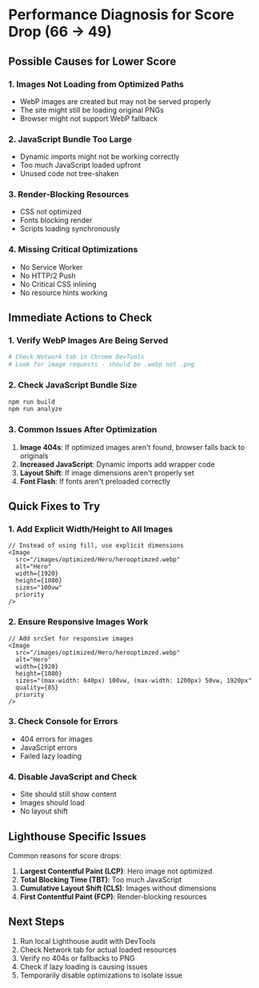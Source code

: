 # Performance Diagnosis for Score Drop (66 → 49)

## Possible Causes for Lower Score

### 1. **Images Not Loading from Optimized Paths**
- WebP images are created but may not be served properly
- The site might still be loading original PNGs
- Browser might not support WebP fallback

### 2. **JavaScript Bundle Too Large**
- Dynamic imports might not be working correctly
- Too much JavaScript loaded upfront
- Unused code not tree-shaken

### 3. **Render-Blocking Resources**
- CSS not optimized
- Fonts blocking render
- Scripts loading synchronously

### 4. **Missing Critical Optimizations**
- No Service Worker
- No HTTP/2 Push
- No Critical CSS inlining
- No resource hints working

## Immediate Actions to Check

### 1. Verify WebP Images Are Being Served
```bash
# Check Network tab in Chrome DevTools
# Look for image requests - should be .webp not .png
```

### 2. Check JavaScript Bundle Size
```bash
npm run build
npm run analyze
```

### 3. Common Issues After Optimization

1. **Image 404s**: If optimized images aren't found, browser falls back to originals
2. **Increased JavaScript**: Dynamic imports add wrapper code
3. **Layout Shift**: If image dimensions aren't properly set
4. **Font Flash**: If fonts aren't preloaded correctly

## Quick Fixes to Try

### 1. Add Explicit Width/Height to All Images
```tsx
// Instead of using fill, use explicit dimensions
<Image
  src="/images/optimized/Hero/herooptimzed.webp"
  alt="Hero"
  width={1920}
  height={1080}
  sizes="100vw"
  priority
/>
```

### 2. Ensure Responsive Images Work
```tsx
// Add srcSet for responsive images
<Image
  src="/images/optimized/Hero/herooptimzed.webp"
  alt="Hero"
  width={1920}
  height={1080}
  sizes="(max-width: 640px) 100vw, (max-width: 1200px) 50vw, 1920px"
  quality={85}
  priority
/>
```

### 3. Check Console for Errors
- 404 errors for images
- JavaScript errors
- Failed lazy loading

### 4. Disable JavaScript and Check
- Site should still show content
- Images should load
- No layout shift

## Lighthouse Specific Issues

Common reasons for score drops:
1. **Largest Contentful Paint (LCP)**: Hero image not optimized
2. **Total Blocking Time (TBT)**: Too much JavaScript
3. **Cumulative Layout Shift (CLS)**: Images without dimensions
4. **First Contentful Paint (FCP)**: Render-blocking resources

## Next Steps

1. Run local Lighthouse audit with DevTools
2. Check Network tab for actual loaded resources
3. Verify no 404s or fallbacks to PNG
4. Check if lazy loading is causing issues
5. Temporarily disable optimizations to isolate issue